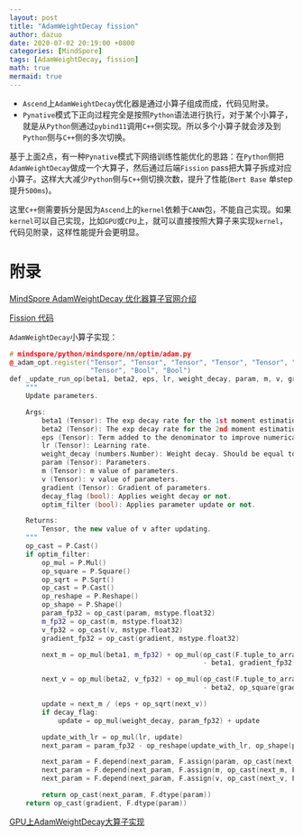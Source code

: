 ```yaml
---
layout: post
title: "AdamWeightDecay fission"
author: dazuo
date: 2020-07-02 20:19:00 +0800
categories: [MindSpore]
tags: [AdamWeightDecay, fission]
math: true
mermaid: true
---
```


- `Ascend`上`AdamWeightDecay`优化器是通过小算子组成而成，代码见附录。
- `Pynative`模式下正向过程完全是按照`Python`语法进行执行，对于某个小算子，就是从`Python`侧通过`pybind11`调用`C++`侧实现。所以多个小算子就会涉及到`Python`侧与`C++`侧的多次切换。

基于上面2点，有一种`Pynative`模式下网络训练性能优化的思路：在`Python`侧把`AdamWeightDecay`做成一个大算子，然后通过后端`Fission` pass把大算子拆成对应小算子。这样大大减少`Python`侧与`C++`侧切换次数，提升了性能(`Bert Base` 单step提升`500ms`)。

这里`C++`侧需要拆分是因为`Ascend`上的`kernel`依赖于`CANN`包，不能自己实现。如果`kernel`可以自己实现，比如`GPU`或`CPU`上，就可以直接按照大算子来实现`kernel`，代码见附录，这样性能提升会更明显。



# 附录

[MindSpore AdamWeightDecay 优化器算子官网介绍](https://mindspore.cn/docs/zh-CN/r1.8/api_python/ops/mindspore.ops.AdamWeightDecay.html?highlight=AdamWeightDecay)



[Fission 代码](https://gitee.com/mindspore/mindspore/pulls/14247)



`AdamWeightDecay`小算子实现：

```cpp
# mindspore/python/mindspore/nn/optim/adam.py
@_adam_opt.register("Tensor", "Tensor", "Tensor", "Tensor", "Tensor", "Tensor", "Tensor", "Tensor",
                    "Tensor", "Bool", "Bool")
def _update_run_op(beta1, beta2, eps, lr, weight_decay, param, m, v, gradient, decay_flag, optim_filter):
    """
    Update parameters.

    Args:
        beta1 (Tensor): The exp decay rate for the 1st moment estimations. Should be in range (0.0, 1.0).
        beta2 (Tensor): The exp decay rate for the 2nd moment estimations. Should be in range (0.0, 1.0).
        eps (Tensor): Term added to the denominator to improve numerical stability. Should be greater than 0.
        lr (Tensor): Learning rate.
        weight_decay (numbers.Number): Weight decay. Should be equal to or greater than 0.
        param (Tensor): Parameters.
        m (Tensor): m value of parameters.
        v (Tensor): v value of parameters.
        gradient (Tensor): Gradient of parameters.
        decay_flag (bool): Applies weight decay or not.
        optim_filter (bool): Applies parameter update or not.

    Returns:
        Tensor, the new value of v after updating.
    """
    op_cast = P.Cast()
    if optim_filter:
        op_mul = P.Mul()
        op_square = P.Square()
        op_sqrt = P.Sqrt()
        op_cast = P.Cast()
        op_reshape = P.Reshape()
        op_shape = P.Shape()
        param_fp32 = op_cast(param, mstype.float32)
        m_fp32 = op_cast(m, mstype.float32)
        v_fp32 = op_cast(v, mstype.float32)
        gradient_fp32 = op_cast(gradient, mstype.float32)

        next_m = op_mul(beta1, m_fp32) + op_mul(op_cast(F.tuple_to_array((1.0,)), mstype.float32)
                                                - beta1, gradient_fp32)

        next_v = op_mul(beta2, v_fp32) + op_mul(op_cast(F.tuple_to_array((1.0,)), mstype.float32)
                                                - beta2, op_square(gradient_fp32))

        update = next_m / (eps + op_sqrt(next_v))
        if decay_flag:
            update = op_mul(weight_decay, param_fp32) + update

        update_with_lr = op_mul(lr, update)
        next_param = param_fp32 - op_reshape(update_with_lr, op_shape(param_fp32))

        next_param = F.depend(next_param, F.assign(param, op_cast(next_param, F.dtype(param))))
        next_param = F.depend(next_param, F.assign(m, op_cast(next_m, F.dtype(m))))
        next_param = F.depend(next_param, F.assign(v, op_cast(next_v, F.dtype(v))))

        return op_cast(next_param, F.dtype(param))
    return op_cast(gradient, F.dtype(param))
```



[GPU上AdamWeightDecay大算子实现](https://gitee.com/mindspore/mindspore/pulls/12826)

